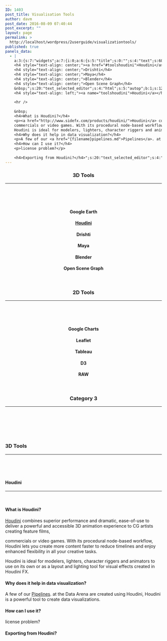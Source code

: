 ```yaml
---
ID: 1403
post_title: Visualisation Tools
author: davm
post_date: 2016-08-09 07:40:44
post_excerpt: ""
layout: page
permalink: >
  http://localhost/wordpress/2userguide/visualizationtools/
published: true
panels_data:
  - |
    a:3:{s:7:"widgets";a:7:{i:0;a:6:{s:5:"title";s:0:"";s:4:"text";s:60:"<h3 style="text-align: center;">3D Tools</h3><hr /><p> </p>";s:20:"text_selected_editor";s:4:"tmce";s:5:"autop";b:1;s:12:"_sow_form_id";s:13:"57aa8719cb560";s:11:"panels_info";a:7:{s:5:"class";s:31:"SiteOrigin_Widget_Editor_Widget";s:3:"raw";b:0;s:4:"grid";i:0;s:4:"cell";i:0;s:2:"id";i:0;s:9:"widget_id";s:36:"3b2ca69e-b9a4-41a7-9ebe-a4250e21319e";s:5:"style";a:1:{s:18:"background_display";s:4:"tile";}}}i:1;a:6:{s:5:"title";s:0:"";s:4:"text";s:315:"<h4 style="text-align: center;">Google Earth</h4>
    <h4 style="text-align: center;"><a href="#toolshoudini">Houdini</a></h4>
    <h4 style="text-align: center;">Drishti</h4>
    <h4 style="text-align: center;">Maya</h4>
    <h4 style="text-align: center;">Blender</h4>
    <h4 style="text-align: center;">Open Scene Graph</h4>
    &nbsp;";s:20:"text_selected_editor";s:4:"html";s:5:"autop";b:1;s:12:"_sow_form_id";s:13:"57aa8a3dcee95";s:11:"panels_info";a:7:{s:5:"class";s:31:"SiteOrigin_Widget_Editor_Widget";s:3:"raw";b:0;s:4:"grid";i:0;s:4:"cell";i:0;s:2:"id";i:1;s:9:"widget_id";s:36:"3b2ca69e-b9a4-41a7-9ebe-a4250e21319e";s:5:"style";a:1:{s:18:"background_display";s:4:"tile";}}}i:2;a:6:{s:5:"title";s:0:"";s:4:"text";s:60:"<h3 style="text-align: center;">2D Tools</h3><hr /><p> </p>";s:20:"text_selected_editor";s:7:"tinymce";s:5:"autop";b:1;s:12:"_sow_form_id";s:13:"57aa8729bb3af";s:11:"panels_info";a:7:{s:5:"class";s:31:"SiteOrigin_Widget_Editor_Widget";s:3:"raw";b:0;s:4:"grid";i:0;s:4:"cell";i:1;s:2:"id";i:2;s:9:"widget_id";s:36:"4dc6f9fc-f6ce-4e6e-86b7-8be1b6482cfb";s:5:"style";a:1:{s:18:"background_display";s:4:"tile";}}}i:3;a:6:{s:5:"title";s:0:"";s:4:"text";s:226:"<h4 style="text-align: center;">Google Charts</h4><h4 style="text-align: center;">Leaflet</h4><h4 style="text-align: center;">Tableau</h4><h4 style="text-align: center;">D3</h4><h4 style="text-align: center;">RAW</h4><p> </p>";s:20:"text_selected_editor";s:7:"tinymce";s:5:"autop";b:1;s:12:"_sow_form_id";s:13:"57aa88dd6b41a";s:11:"panels_info";a:7:{s:5:"class";s:31:"SiteOrigin_Widget_Editor_Widget";s:3:"raw";b:0;s:4:"grid";i:0;s:4:"cell";i:1;s:2:"id";i:3;s:9:"widget_id";s:36:"4dc6f9fc-f6ce-4e6e-86b7-8be1b6482cfb";s:5:"style";a:1:{s:18:"background_display";s:4:"tile";}}}i:4;a:6:{s:5:"title";s:0:"";s:4:"text";s:65:"<h3 style="text-align: center;">Category 3 </h3><hr /><p> </p>";s:20:"text_selected_editor";s:7:"tinymce";s:5:"autop";b:1;s:12:"_sow_form_id";s:13:"57aa8926dcffb";s:11:"panels_info";a:7:{s:5:"class";s:31:"SiteOrigin_Widget_Editor_Widget";s:3:"raw";b:0;s:4:"grid";i:0;s:4:"cell";i:2;s:2:"id";i:4;s:9:"widget_id";s:36:"4dc6f9fc-f6ce-4e6e-86b7-8be1b6482cfb";s:5:"style";a:1:{s:18:"background_display";s:4:"tile";}}}i:5;a:6:{s:5:"title";s:0:"";s:4:"text";s:58:"<h3 style="text-align: left;">3D Tools</h3><hr /><p> </p>";s:20:"text_selected_editor";s:4:"tmce";s:5:"autop";b:1;s:12:"_sow_form_id";s:13:"57aa8a3bc72af";s:11:"panels_info";a:7:{s:5:"class";s:31:"SiteOrigin_Widget_Editor_Widget";s:3:"raw";b:0;s:4:"grid";i:1;s:4:"cell";i:0;s:2:"id";i:5;s:9:"widget_id";s:36:"3b2ca69e-b9a4-41a7-9ebe-a4250e21319e";s:5:"style";a:1:{s:18:"background_display";s:4:"tile";}}}i:6;a:6:{s:5:"title";s:0:"";s:4:"text";s:1046:"<h4 style="text-align: left;"></h4>
    <h4 style="text-align: left;"><a name="toolshoudini">Houdini</a></h4>
    
    <hr />
    
    &nbsp;
    <h4>What is Houdini?</h4>
    <p><a href="http://www.sidefx.com/products/houdini/">Houdini</a> combines superior performance and dramatic, ease-of-use to deliver a powerful and accessible 3D animation experience to CG artists creating feature films,<br />
    commercials or video games. With its procedural node-based workflow, Houdini lets you create more content faster to reduce timelines and enjoy enhanced flexibility in all your creative tasks.<br />
    Houdini is ideal for modelers, lighters, character riggers and animators to use on its own or as a layout and lighting tool for visual effects created in Houdini FX.</p>
    <h4>Why does it help in data visualization?</h4>
    <p>A few of our <a href="{filename}pipelines.md">Pipelines</a>. at the Data Arena are created using Houdini, Houdini is a powerful tool to create data visualizations.</p>
    <h4>How can I use it?</h4>
    <p>license problem?</p>
    
    <h4>Exporting from Houdini?</h4>";s:20:"text_selected_editor";s:4:"html";s:5:"autop";b:1;s:12:"_sow_form_id";s:13:"57aa8a5d5830b";s:11:"panels_info";a:7:{s:5:"class";s:31:"SiteOrigin_Widget_Editor_Widget";s:3:"raw";b:0;s:4:"grid";i:1;s:4:"cell";i:0;s:2:"id";i:6;s:9:"widget_id";s:36:"3b2ca69e-b9a4-41a7-9ebe-a4250e21319e";s:5:"style";a:1:{s:18:"background_display";s:4:"tile";}}}}s:5:"grids";a:2:{i:0;a:2:{s:5:"cells";i:3;s:5:"style";a:4:{s:7:"padding";s:4:"20px";s:5:"align";s:0:"";s:16:"background_image";b:0;s:14:"column_padding";s:0:"";}}i:1;a:2:{s:5:"cells";i:1;s:5:"style";a:5:{s:7:"padding";s:4:"10px";s:5:"align";s:0:"";s:16:"background_image";b:0;s:11:"row_stretch";s:4:"full";s:14:"column_padding";s:0:"";}}}s:10:"grid_cells";a:4:{i:0;a:2:{s:4:"grid";i:0;s:6:"weight";d:0.333333333333333314829616256247390992939472198486328125;}i:1;a:2:{s:4:"grid";i:0;s:6:"weight";d:0.333333333333333314829616256247390992939472198486328125;}i:2;a:2:{s:4:"grid";i:0;s:6:"weight";d:0.333333333333333314829616256247390992939472198486328125;}i:3;a:2:{s:4:"grid";i:1;s:6:"weight";i:1;}}}
---
```

<h3 style="text-align: center;">3D Tools</h3>

<hr />

&nbsp;

&nbsp;
<h4 style="text-align: center;">Google Earth</h4>
<h4 style="text-align: center;"><a href="#toolshoudini">Houdini</a></h4>
<h4 style="text-align: center;">Drishti</h4>
<h4 style="text-align: center;">Maya</h4>
<h4 style="text-align: center;">Blender</h4>
<h4 style="text-align: center;">Open Scene Graph</h4>
&nbsp;
<h3 style="text-align: center;">2D Tools</h3>

<hr />

&nbsp;

&nbsp;
<h4 style="text-align: center;">Google Charts</h4>
<h4 style="text-align: center;">Leaflet</h4>
<h4 style="text-align: center;">Tableau</h4>
<h4 style="text-align: center;">D3</h4>
<h4 style="text-align: center;">RAW</h4>
&nbsp;
<h3 style="text-align: center;">Category 3</h3>

<hr />

&nbsp;

&nbsp;

&nbsp;
<h3 style="text-align: left;">3D Tools</h3>

<hr />

&nbsp;

&nbsp;
<h4 style="text-align: left;"></h4>
<h4 style="text-align: left;"><a name="toolshoudini"></a>Houdini</h4>

<hr />

&nbsp;
<h4>What is Houdini?</h4>
<a href="http://www.sidefx.com/products/houdini/">Houdini</a> combines superior performance and dramatic, ease-of-use to deliver a powerful and accessible 3D animation experience to CG artists creating feature films,

commercials or video games. With its procedural node-based workflow, Houdini lets you create more content faster to reduce timelines and enjoy enhanced flexibility in all your creative tasks.

Houdini is ideal for modelers, lighters, character riggers and animators to use on its own or as a layout and lighting tool for visual effects created in Houdini FX.
<h4>Why does it help in data visualization?</h4>
A few of our <a href="{filename}pipelines.md">Pipelines</a>. at the Data Arena are created using Houdini, Houdini is a powerful tool to create data visualizations.
<h4>How can I use it?</h4>
license problem?
<h4>Exporting from Houdini?</h4>
&nbsp;